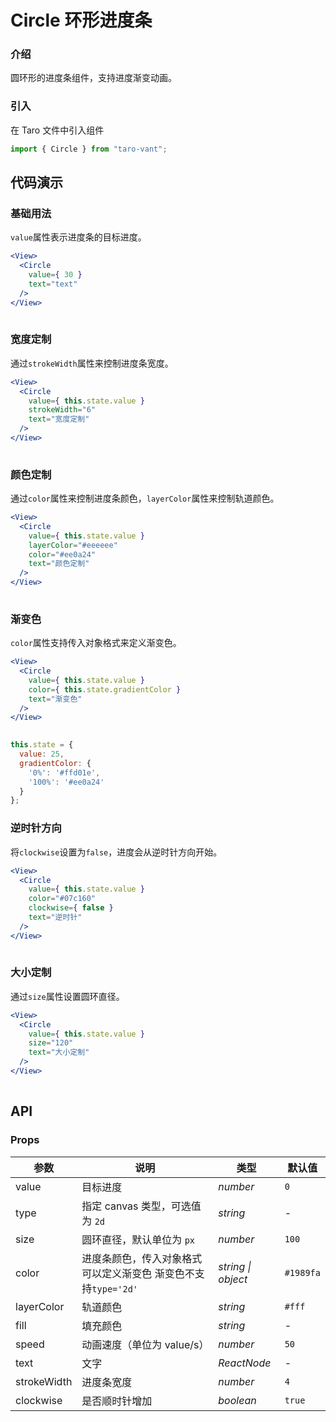# Circle 环形进度条

### 介绍

圆环形的进度条组件，支持进度渐变动画。

### 引入

在 Taro 文件中引入组件

```js
import { Circle } from "taro-vant"; 
```

## 代码演示

### 基础用法

`value`属性表示进度条的目标进度。

```jsx
<View>
  <Circle
    value={ 30 }
    text="text"
  />
</View>
 
```

### 宽度定制

通过`strokeWidth`属性来控制进度条宽度。

```jsx
<View>
  <Circle
    value={ this.state.value }
    strokeWidth="6"
    text="宽度定制"
  />
</View>
 
```

### 颜色定制

通过`color`属性来控制进度条颜色，`layerColor`属性来控制轨道颜色。

```jsx
<View>
  <Circle
    value={ this.state.value }
    layerColor="#eeeeee"
    color="#ee0a24"
    text="颜色定制"
  />
</View>
 
```

### 渐变色

`color`属性支持传入对象格式来定义渐变色。

```jsx
<View>
  <Circle
    value={ this.state.value }
    color={ this.state.gradientColor }
    text="渐变色"
  />
</View>
 
```

```js
this.state = {
  value: 25,
  gradientColor: {
    '0%': '#ffd01e',
    '100%': '#ee0a24'
  }
}; 
```

### 逆时针方向

将`clockwise`设置为`false`，进度会从逆时针方向开始。

```jsx
<View>
  <Circle
    value={ this.state.value }
    color="#07c160"
    clockwise={ false }
    text="逆时针"
  />
</View>
 
```

### 大小定制

通过`size`属性设置圆环直径。

```jsx
<View>
  <Circle
    value={ this.state.value }
    size="120"
    text="大小定制"
  />
</View>
 
```

## API

### Props

|  参数  | 说明 | 类型 | 默认值 |
| --- | --- | --- | --- |
|  value  | 目标进度 | _number_ | `0` |
|  type  | 指定 canvas 类型，可选值为 `2d` | _string_ | - |
|  size  | 圆环直径，默认单位为 `px` | _number_ | `100` |
|  color  | 进度条颜色，传入对象格式可以定义渐变色 渐变色不支持`type='2d'`| _string \| object_ | `#1989fa` |
|  layerColor  | 轨道颜色 | _string_ | `#fff` |
|  fill  | 填充颜色 | _string_ | - |
|  speed  | 动画速度（单位为 value/s） | _number_ | `50` |
|  text  | 文字 | _ReactNode_ | - |
|  strokeWidth  | 进度条宽度 | _number_ | `4` |
|  clockwise  | 是否顺时针增加 | _boolean_ | `true` |
